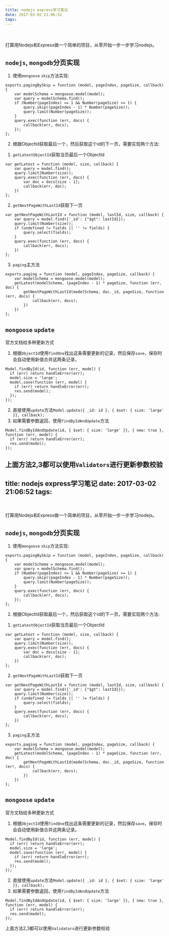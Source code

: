 ```yaml
---
title: nodejs express学习笔记
date: 2017-03-02 21:06:52
tags:
---
```

　　<p>打算用Nodejs和Express做一个简单的项目，从零开始一步一步学习nodejs。</p>
## `nodejs`, `mongodb`分页实现
1. 使用`mongoose` `skip`方法实现:
```
exports.pagingBySkip = function (model, pageIndex, pageSize, callback) {
    var modelSchema = mongoose.model(model);
    var query = modelSchema.find();
    if (Number(pageIndex) >= 1 && Number(pageSize) >= 1) {
        query.skip((pageIndex - 1) * Number(pageSize));
        query.limit(Number(pageSize));
    }
    query.exec(function (err, docs) {
        callback(err, docs);
    });
};
```
2. 根据ObjectId获取最后一个，然后获取这个id的下一页，需要实现两个方法:
<!-- more -->
  1. `getLatestObjectId`获取当页最后一个ObjectId
```
var getLatest = function (model, size, callback) {
    var query = model.find();
    query.limit(Number(size));
    query.exec(function (err, docs) {
        var doc = docs[size - 1];
        callback(err, doc);
    })
};
```
  2. `getNextPageWithLastId`获取下一页
```  
var getNextPageWithLastId = function (model, lastId, size, callback) {
    var query = model.find({'_id': {"$gt": lastId}});
    query.limit(Number(size));
    if (undefined != fields || '' != fields) {
        query.select(fields);
    }
    query.exec(function (err, docs) {
        callback(err, docs);
    })
};
```
  3. `paging`主方法
```  
exports.paging = function (model, pageIndex, pageSize, callback) {
    var modelSchema = mongoose.model(model);
    getLatest(modelSchema, (pageIndex - 1) * pageSize, function (err, doc) {
        getNextPageWithLastId(modelSchema, doc._id, pageSize, function (err, docs) {
            callback(err, docs);
        })
    })
};
```

## `mongoose` `update`
官方文档给多种更新方式
1. 根据`ObjectId`使用`findOne`找出这条需要更新的记录，然后保存`save`，保存时会自动使用新值合并这两条记录。  
```
Model.findById(id, function (err, model) {
  if (err) return handleError(err);
  model.size = 'large';
  model.save(function (err, model) {
    if (err) return handleError(err);
    res.send(model);
  });
});
```
2. 直接使用`update`方法`Model.update({ _id: id }, { $set: { size: 'large' }}, callback);`
3. 如果需要参数返回，使用`findByIdAndUpdate`方法   
```
Model.findByIdAndUpdate(id, { $set: { size: 'large' }}, { new: true }, function (err, model) {
  if (err) return handleError(err);
  res.send(model);
});
```
上面方法2,3都可以使用`Validators`进行更新参数校验
---
title: nodejs express学习笔记
date: 2017-03-02 21:06:52
tags:
---
　　<p>打算用Nodejs和Express做一个简单的项目，从零开始一步一步学习nodejs。</p>
## `nodejs`, `mongodb`分页实现
1. 使用`mongoose` `skip`方法实现:
```
exports.pagingBySkip = function (model, pageIndex, pageSize, callback) {
    var modelSchema = mongoose.model(model);
    var query = modelSchema.find();
    if (Number(pageIndex) >= 1 && Number(pageSize) >= 1) {
        query.skip((pageIndex - 1) * Number(pageSize));
        query.limit(Number(pageSize));
    }
    query.exec(function (err, docs) {
        callback(err, docs);
    });
};
```
2. 根据ObjectId获取最后一个，然后获取这个id的下一页，需要实现两个方法:
<!-- more -->
  1. `getLatestObjectId`获取当页最后一个ObjectId
```
var getLatest = function (model, size, callback) {
    var query = model.find();
    query.limit(Number(size));
    query.exec(function (err, docs) {
        var doc = docs[size - 1];
        callback(err, doc);
    })
};
```
  2. `getNextPageWithLastId`获取下一页
```  
var getNextPageWithLastId = function (model, lastId, size, callback) {
    var query = model.find({'_id': {"$gt": lastId}});
    query.limit(Number(size));
    if (undefined != fields || '' != fields) {
        query.select(fields);
    }
    query.exec(function (err, docs) {
        callback(err, docs);
    })
};
```
  3. `paging`主方法
```  
exports.paging = function (model, pageIndex, pageSize, callback) {
    var modelSchema = mongoose.model(model);
    getLatest(modelSchema, (pageIndex - 1) * pageSize, function (err, doc) {
        getNextPageWithLastId(modelSchema, doc._id, pageSize, function (err, docs) {
            callback(err, docs);
        })
    })
};
```

## `mongoose` `update`
官方文档给多种更新方式
1. 根据`ObjectId`使用`findOne`找出这条需要更新的记录，然后保存`save`，保存时会自动使用新值合并这两条记录。  
```
Model.findById(id, function (err, model) {
  if (err) return handleError(err);
  model.size = 'large';
  model.save(function (err, model) {
    if (err) return handleError(err);
    res.send(model);
  });
});
```
2. 直接使用`update`方法`Model.update({ _id: id }, { $set: { size: 'large' }}, callback);`
3. 如果需要参数返回，使用`findByIdAndUpdate`方法   
```
Model.findByIdAndUpdate(id, { $set: { size: 'large' }}, { new: true }, function (err, model) {
  if (err) return handleError(err);
  res.send(model);
});
```
上面方法2,3都可以使用`Validators`进行更新参数校验
